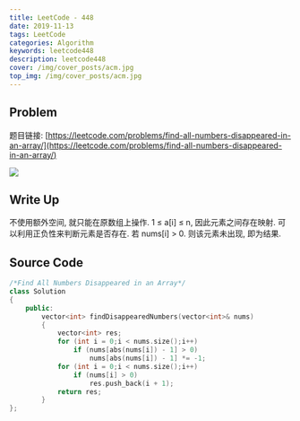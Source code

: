 ```yaml
---
title: LeetCode - 448
date: 2019-11-13
tags: LeetCode
categories: Algorithm
keywords: leetcode448
description: leetcode448
cover: /img/cover_posts/acm.jpg
top_img: /img/cover_posts/acm.jpg
---
```

## Problem

题目链接: [https://leetcode.com/problems/find-all-numbers-disappeared-in-an-array/](https://leetcode.com/problems/find-all-numbers-disappeared-in-an-array/)

![](/img/img_posts/leetcode448.png)

## Write Up

不使用额外空间, 就只能在原数组上操作.
1 ≤ a[i] ≤ n, 因此元素之间存在映射.
可以利用正负性来判断元素是否存在.
若 nums[i] > 0.
则该元素未出现, 即为结果.

## Source Code

``` c++
/*Find All Numbers Disappeared in an Array*/
class Solution
{
	public:
		vector<int> findDisappearedNumbers(vector<int>& nums)
		{
			vector<int> res;
			for (int i = 0;i < nums.size();i++)
				if (nums[abs(nums[i]) - 1] > 0)
					nums[abs(nums[i]) - 1] *= -1;
			for (int i = 0;i < nums.size();i++)
				if (nums[i] > 0)
					res.push_back(i + 1);
			return res;
		}
};
```
